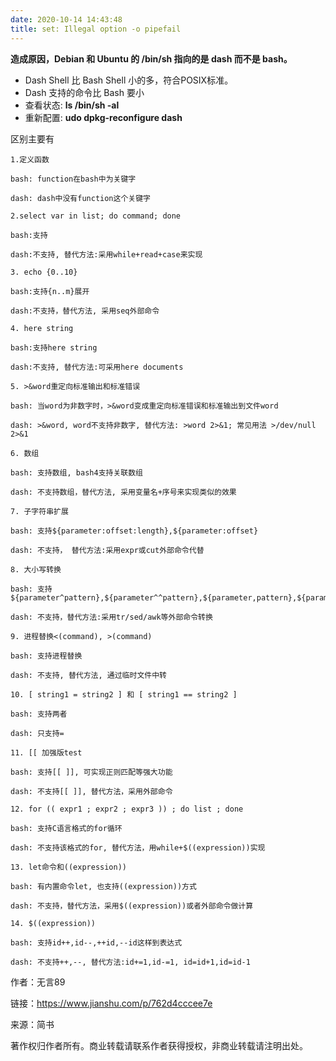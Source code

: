 ```yaml
---
date: 2020-10-14 14:43:48
title: set: Illegal option -o pipefail
---
```


**造成原因，Debian 和 Ubuntu 的 /bin/sh 指向的是 dash 而不是 bash。**

- Dash Shell 比 Bash Shell 小的多，符合POSIX标准。
- Dash 支持的命令比 Bash 要小
-  查看状态: **ls /bin/sh -al**
- 重新配置: **udo dpkg-reconfigure dash**



区别主要有

```
1.定义函数

bash: function在bash中为关键字

dash: dash中没有function这个关键字

2.select var in list; do command; done

bash:支持

dash:不支持, 替代方法:采用while+read+case来实现

3. echo {0..10}

bash:支持{n..m}展开

dash:不支持，替代方法, 采用seq外部命令

4. here string

bash:支持here string

dash:不支持, 替代方法:可采用here documents

5. >&word重定向标准输出和标准错误

bash: 当word为非数字时，>&word变成重定向标准错误和标准输出到文件word

dash: >&word, word不支持非数字, 替代方法: >word 2>&1; 常见用法 >/dev/null 2>&1

6. 数组

bash: 支持数组, bash4支持关联数组

dash: 不支持数组，替代方法, 采用变量名+序号来实现类似的效果

7. 子字符串扩展

bash: 支持${parameter:offset:length},${parameter:offset}

dash: 不支持， 替代方法:采用expr或cut外部命令代替

8. 大小写转换

bash: 支持${parameter^pattern},${parameter^^pattern},${parameter,pattern},${parameter,,pattern}

dash: 不支持，替代方法:采用tr/sed/awk等外部命令转换

9. 进程替换<(command), >(command)

bash: 支持进程替换

dash: 不支持, 替代方法, 通过临时文件中转

10. [ string1 = string2 ] 和 [ string1 == string2 ]

bash: 支持两者

dash: 只支持=

11. [[ 加强版test

bash: 支持[[ ]], 可实现正则匹配等强大功能

dash: 不支持[[ ]], 替代方法，采用外部命令

12. for (( expr1 ; expr2 ; expr3 )) ; do list ; done

bash: 支持C语言格式的for循环

dash: 不支持该格式的for, 替代方法，用while+$((expression))实现

13. let命令和((expression))

bash: 有内置命令let, 也支持((expression))方式

dash: 不支持，替代方法，采用$((expression))或者外部命令做计算

14. $((expression))

bash: 支持id++,id--,++id,--id这样到表达式

dash: 不支持++,--, 替代方法:id+=1,id-=1, id=id+1,id=id-1

```





作者：无言89

链接：https://www.jianshu.com/p/762d4cccee7e

来源：简书

著作权归作者所有。商业转载请联系作者获得授权，非商业转载请注明出处。